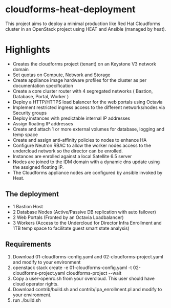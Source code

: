 # cloudforms-heat-deployment

This project aims to deploy a minimal production like Red Hat Cloudforms cluster in an OpenStack project using HEAT and Ansible (managed by heat).

# Highlights

 - Creates the cloudforms project (tenant) on an Keystone V3 network domain
 - Set quotas on Compute, Network and Storage
 - Create appliance image hardware profiles for the cluster as per documentation specification
 - Create a core cluster router with 4 segregated networks ( Bastion, Database, Portal, Worker )
 - Deploy a HTTP/HTTPS load balancer for the web portals using Octavia
 - Implement restricted ingress access to the different networks/nodes via Security groups
 - Deploy instances with predictable internal IP addresses
 - Assign floating IP addresses
 - Create and attach 1 or more external volumes for database, logging and temp space
 - Create and assign anti-affinity policies to nodes to enhance HA
 - Configure Neutron RBAC to allow the worker nodes access to the undercloud network so the director can be enrolled.
 - Instances are enrolled against a local Satellite 6.5 server
 - Nodes are joined to the IDM domain with a dynamic dns update using the assigned floating IP.
 - The Cloudforms appliance nodes are configured by ansible invoked by Heat.
 
## The deployment

 - 1 Bastion Host
 - 2 Database Nodes (Active/Passive DB replication with auto failover)
 - 2 Web Portals (Fronted by an Octavia Loadbalancer)
 - 3 Workers (Access to the Undercloud for Director Infra Enrollment and 1TB temp space to facilitate guest smart state analysis)

## Requirements

  1. Download 01-cloudforms-config.yaml and 02-cloudforms-project.yaml and modify to your environment
  2. openstack stack create -e 01-cloudforms-config.yaml -t 02-cloudforms-project.yaml cloudforms-project --wait
  3. Copy a user-openrc.sh from your overcloud.  This user should have cloud operator rights.
  4. Download contrib/build.sh and contrib/ipa_enrollment.pl and modify to your environment.
  4. run ./build.sh
